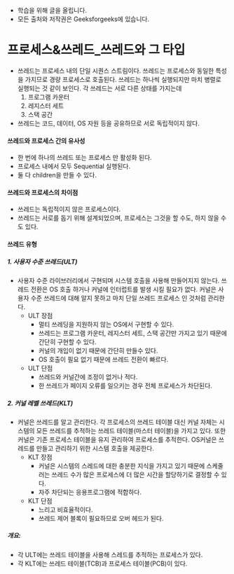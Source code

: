 - 학습을 위해 글을 올립니다.
- 모든 출처와 저작권은 Geeksforgeeks에 있습니다.

[^출처]: https://www.geeksforgeeks.org/



# 프로세스&쓰레드_쓰레드와 그 타입

- 쓰레드는 프로세스 내의 단일 시퀀스 스트림이다. 쓰레드는 프로세스와 동일한 특성을 가지므로 경량 프로세스로 호출된다. 쓰레드는 하나씩 실행되지만 마치 병렬로 실행되는 것 같이 보인다. 각 쓰레드는 서로 다른 상태를 가지는데
   	1. 프로그램 카운터
   	2. 레지스터 세트
   	3. 스택 공간
- 쓰레드는 코드, 데이터, OS 자원 등을 공유하므로 서로 독립적이지 않다.



#### 쓰레드와 프로세스 간의 유사성

- 한 번에 하나의 쓰레드 또는 프로세스 만 활성화 된다.
- 프로세스 내에서 모두 Sequential 실행된다.
- 둘 다 children을 만들 수 있다.



#### 쓰레드와 프로세스의 차이점

- 쓰레드는 독립적이지 않은 프로세스이다.
- 쓰레드는 서로를 돕기 위해 설계되었으며, 프로세스는 그것을 할 수도, 하지 않을 수도 있다.

#### 쓰레드 유형

##### 1. 사용자 수준 쓰레드(ULT)

- 사용자 수준 라이브러리에서 구현되며 시스템 호출을 사용해 만들어지지 않는다. 쓰레드 전환은 OS 호출 하거나 커널에 인터럽트를 발생 시킬 필요가 없다. 커널은 사용자 수준 쓰레드에 대해 알지 못하고 마치 단일 쓰레드 프로세스 인 것처럼 관리한다.
  - ULT 장점
    - 멀티 쓰레딩을 지원하지 않는 OS에서 구현할 수 있다.
    - 쓰레드는 프로그램 카운터, 레지스터 세트, 스택 공간만 가지고 있기 때문에 간단히 구현할 수 있다.
    - 커널의 개입이 없기 때문에 간단히 만들수 있다.
    - OS 호출이 필요 없기 때문에 쓰레드 전환이 빠르다.
  - ULT 단점
    - 쓰레드와 커널간에 조정이 없거나 적다.
    - 한 쓰레드가 페이지 오류를 일으키는 경우 전체 프로세스가 차단된다.

##### 2. 커널 레벨 쓰레드(KLT)

- 커널은 쓰레드를 알고 관리한다. 각 프로세스의 쓰레드 테이블 대신 커널 자체는 시스템의 모든 쓰레드를 추적하는 쓰레드 테이블(마스터 테이블)을 가지고 있다. 또한 커널은 기존 프로세스 테이블을 유지 관리하여 프로세스를 추적한다. OS커널은 쓰레드를 만들고 관리하기 위한 시스템 호출을 제공한다.
  - KLT 장점
    - 커널은 시스템의 스레드에 대한 충분한 지식을 가지고 있기 때문에 스케줄러는 쓰레드 수가 많은 프로세스에 더 많은 시간을 할당하기로 결정할 수 있다.
    - 자주 차단되는 응용프로그램에 적합하다.
  - KLT 단점
    - 느리고 비효율적이다.
    - 쓰레드 제어 블록이 필요하므로 오버 헤드가 된다.

##### 개요:

- 각 ULT에는 쓰레드 테이블을 사용해 스레드를 추적하는 프로세스가 있다.
- 각 KLT에는 쓰레드 테이블(TCB)과 프로세스 테이블(PCB)이 있다.